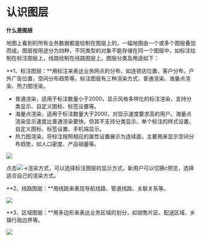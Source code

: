 # 认识图层
**什么是图层**

地图上看到的所有业务数据都是绘制在图层上的，一幅地图由一个或多个图层叠加而成。图层按用途分为四种，不同类型的对象不能存储在同一个图层中，如标注绘制在标注图层上，线路绘制在线路图层上。图层分类及用途如下：

**1、标注图层：**用标注来表达业务网点的分布，如连锁店位置，客户分布，户外广告位置，空间分布趋势等。标注图层有三种渲染方式，普通渲染、海量点渲染、热力图渲染。

- 普通渲染，适用于标注数量小于2000，显示风格多样化的标注渲染，支持分类显示、自定义图标、标签设置等。
- 海量点渲染，适用于标注数量大于2000，对显示速度要求高的用户。海量点渲染显示速度比普通渲染要快，但其不支持分类显示、单个标注的样式设置、自定义图标、标签设置、手机端显示。
- 热力图渲染，将标注按照相应的属性设置展示为连续面，主要用来显示空间分布趋势，如人口密度、产品销量等。

![](http://pic.dituwuyou.com/map%2Fpicture%2Fmark-layer.png)

点击![](http://pic.dituwuyou.com/map%2Fpicture%2Ficon%2Flayersetting.png)->渲染方式，可以选择标注图层的显示方式，新用户可以切换c预览，选择适合自己的渲染方式。

**2、线路图层：**用线路来表现导航线路、管道线路、关联关系等。

![](http://pic.dituwuyou.com/map%2Fpicture%2Fline-layer.png)

**3、区域图层：**用多边形来表达业务区域的划分，如销售片区、配送区域、乡镇行政边界等。

![](http://pic.dituwuyou.com/map%2Fpicture%2Fregion-layer.png)
